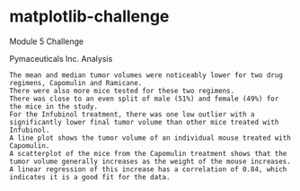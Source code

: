 # matplotlib-challenge
Module 5 Challenge


Pymaceuticals Inc.
Analysis

    The mean and median tumor volumes were noticeably lower for two drug regimens, Capomulin and Ramicane.  
    There were also more mice tested for these two regimens.  
    There was close to an even split of male (51%) and female (49%) for the mice in the study.  
    For the Infubinol treatment, there was one low outlier with a significantly lower final tumor volume than other mice treated with Infubinol.  
    A line plot shows the tumor volume of an individual mouse treated with Capomulin.  
    A scatterplot of the mice from the Capomulin treatment shows that the tumor volume generally increases as the weight of the mouse increases. A linear regression of this increase has a correlation of 0.84, which indicates it is a good fit for the data.  

